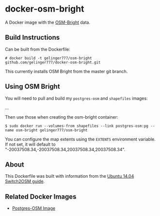 # docker-osm-bright

A Docker image with the [OSM-Bright](https://github.com/mapbox/osm-bright) data.

## Build Instructions

Can be built from the Dockerfile:

    # docker build -t gelinger777/osm-bright github.com/gelinger777/docker-osm-bright.git

This currently installs OSM Bright from the master git branch.

## Using OSM Bright

You will need to pull and build my `postgres-osm` and `shapefiles` images:

...

Then use those when creating the osm-bright container:

    $ sudo docker run --volumes-from shapefiles --link postgres-osm:pg --name osm-bright gelinger777/osm-bright

You can configure the map extents using the `EXTENTS` environment variable. If not set, it will default to "-20037508.34,-20037508.34,20037508.34,20037508.34".

## About

This Dockerfile was built with information from the [Ubuntu 14.04 Switch2OSM guide](http://switch2osm.org/serving-tiles/manually-building-a-tile-server-14-04/).

## Related Docker Images

* [Postgres-OSM Image](https://github.com/openfirmware/docker-postgres-osm)

